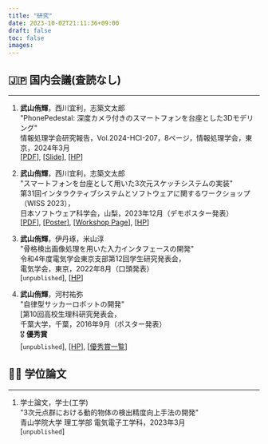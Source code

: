 ```yaml
---
title: "研究"
date: 2023-10-02T21:11:36+09:00
draft: false
toc: false
images:
---
```


## 🇯🇵 国内会議(査読なし)
---

1. **武山侑輝**，西川宜利，志築文太郎  
"PhonePedestal: 深度カメラ付きのスマートフォンを台座とした3Dモデリング"  
情報処理学会研究報告，Vol.2024-HCI-207，8ページ，情報処理学会，東京，2024年3月  
[[PDF](https://www.iplab.cs.tsukuba.ac.jp/paper/domestic/takeyama_hci207.pdf)], [[Slide](https://drive.google.com/file/d/1sJbNcecTns5sv0aVK4cyiyB71_6Hwuyu/view?usp=sharing)], [[HP](http://www.sighci.jp/events/sig/207)]

1. **武山侑輝**，西川宜利，志築文太郎  
"スマートフォンを台座として用いた3次元スケッチシステムの実装"   
第31回インタラクティブシステムとソフトウェアに関するワークショップ（WISS 2023），  
日本ソフトウェア科学会，山梨，2023年12月（デモポスター発表）  
[[PDF](https://www.wiss.org/WISS2023Proceedings/data/3-B02.pdf)], [[Poster](https://drive.google.com/file/d/1gAoUOPVCN2oj0JsR1EVc5Ulsi8cVxfYO/view?usp=sharing)], [[Workshop Page](https://www.wiss.org/WISS2023/demo-poster.html)], [[HP](https://www.wiss.org/WISS2023/)]  


1. **武山侑輝**，伊丹琢，米山淳  
"骨格検出画像処理を用いた入力インタフェースの開発"  
令和4年度電気学会東京支部第12回学生研究発表会，  
電気学会，東京，2022年8月（口頭発表）  
[`unpublished`], [[HP](https://www.iee.jp/tokyo/20220826student/)]  

1. **武山侑輝**，河村祐弥  
"自律型サッカーロボットの開発"  
[第10回高校生理科研究発表会，  
千葉大学，千葉，2016年9月（ポスター発表）  
🎖 **優秀賞**  
[`unpublished`], [[HP](https://www.cfs.chiba-u.jp/koudai-renkei/event/history/2016/houkoku28.html)], [[優秀賞一覧]((https://www.cfs.chiba-u.jp/koudai-renkei/event/history/2016/10jusyou.pdf))]

## 👨‍🎓 学位論文
---

1. 学士論文，学士(工学)  
"3次元点群における動的物体の検出精度向上手法の開発"  
青山学院大学 理工学部 電気電子工学科，2023年3月  
[`unpublished`]  


<br>
<br>
<br>
<br>
<br>
<br>
